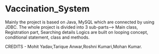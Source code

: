 # Vaccination_System

Mainly the project is based on Java, MySQL which are connected by using JDBC.
The whole project is divided into 3 sub-parts--> Main class, Registration part, Searching details
Logics are built on looping concept, conditional statement, class and methods.


CREDITS - Mohit Yadav,Tarique Anwar,Roshni Kumari,Mohan Kumar.
